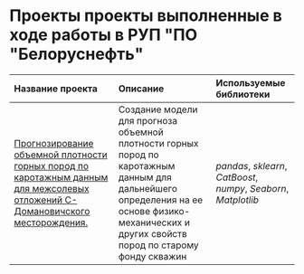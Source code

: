# Проекты проекты выполненные в ходе работы в РУП "ПО "Белоруснефть" 

| Название проекта | Описание | Используемые библиотеки | 
| :---------------------- | :---------------------- | :---------------------- |
| [Прогнозирование объемной плотности горных пород по каротажным данным для межсолевых отложений С-Домановичского месторождения.](recovery_rate_of_gold) | Создание модели для прогноза объемной плотности горных пород по каротажным данным для дальнейшего определения на ее основе физико-механических и других свойств пород по старому фонду скважин | *pandas*, *sklearn*, *CatBoost*, *numpy*, *Seaborn*, *Matplotlib* |
